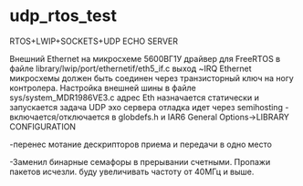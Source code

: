 # udp_rtos_test
RTOS+LWIP+SOCKETS+UDP ECHO SERVER

Внешний Ethernet на микросхеме 5600ВГ1У
драйвер для FreeRTOS в файле library/lwip/port/ethernetif/eth5_if.c
выход ~IRQ Ethernet микросхемы должен быть соединен через транзисторный ключ
на ногу контролера. Настройка внешней шины в файле sys/system_MDR1986VE3.c 
адрес Eth назначается статически и запускается задача UDP эхо сервера
отладка идет через semihosting - включается/отключается в globdefs.h и IAR6 
General Options->LIBRARY CONFIGURATION

-перенес мотание дескрипторов приема и передачи в одно место

-Заменил бинарные семафоры в прерывании счетными. Пропажи пакетов исчезли. буду увеличивать частоту от 40МГц и выше.
